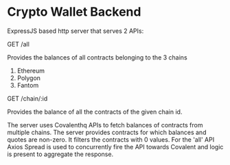 # Crypto Wallet Backend

ExpressJS based http server that serves 2 APIs:

GET /all

Provides the balances of all contracts belonging to the 3 chains

1. Ethereum 
2. Polygon
3. Fantom

GET /chain/:id

Provides the balance of all the contracts of the given chain id.

The server uses Covalenthq APIs to fetch balances of contracts from multiple chains.
The server provides contracts for which balances and quotes are non-zero. It filters the contracts with 0 values.
For the 'all' API Axios Spread is used to concurrently fire the API towards Covalent and logic is present to aggregate the response.